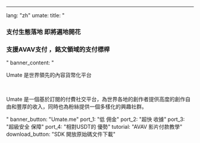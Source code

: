 ---
lang: "zh"
umate:
  title: "<h3 class='text-cred text-center'>支付生態落地 即將遍地開花</h3><h3 class='text-white text-center'>支援AVAV支付 ，銘文領域的支付標桿</h3>"
  banner_content: "<p class='text-white'>Umate 是世界領先的內容貨幣化平台</p><br/>
  <p class='text-text text-[14px] max-w-[674px]'>Umate 是一個基於訂閱的付費社交平台，為世界各地的創作者提供高度的創作自由和豐厚的收入，同時也為粉絲提供一個多樣化的興趣社群。</p>"
  banner_button: "Umate.me"
  port_1: "<span class='text-cred'>低 </span><span class='text-white'>佣金</span>"
  port_2: "<span class='text-cred'>超快 </span><span class='text-white'>收據</span>"
  port_3: "<span class='text-cred'>超級安全 </span><span class='text-white'>保障</span>"
  port_4: "<span class='text-cred'>相對USDT的 </span><span class='text-white'>優勢</span>"
  tutorial: "AVAV 影片付款教學"
  download_button: "SDK 開放原始碼文件下載"
